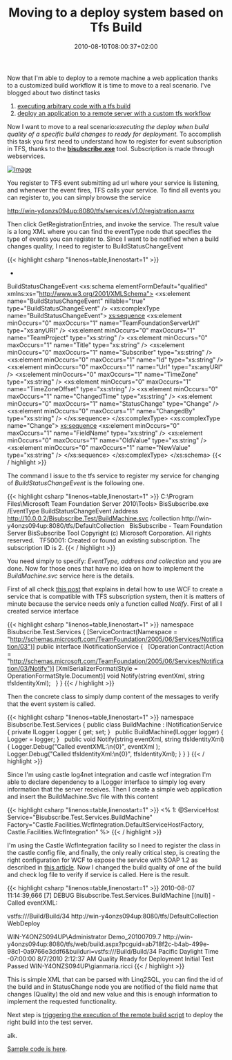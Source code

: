 ﻿---
title: "Moving to a deploy system based on Tfs Build"
description: ""
date: 2010-08-10T08:00:37+02:00
draft: false
tags: [TFS Build]
categories: [Team Foundation Server]
---
Now that I'm able to deploy to a remote machine a web application thanks to a customized build workflow it is time to move to a real scenario. I've blogged about two distinct tasks

1. [executing arbitrary code with a tfs build](http://www.codewrecks.com/blog/index.php/2010/07/07/use-tfs-2010-build-to-execute-arbitrary-task/)
2. [deploy an application to a remote server with a custom tfs workflow](http://www.codewrecks.com/blog/index.php/2010/07/10/deploy-remotely-with-tfs-build/)

Now I want to move to a real scenario:*executing the deploy when build quality of a specific build changes to *ready for deployment*.* To accomplish this task you first need to understand how to register for event subscription in TFS, thanks to the  **[bisubscribe.exe](http://msdn.microsoft.com/en-us/magazine/cc507647.aspx)** tool. Subscription is made through webservices.

[![image](https://www.codewrecks.com/blog/wp-content/uploads/2010/08/image_thumb1.png "image")](https://www.codewrecks.com/blog/wp-content/uploads/2010/08/image1.png)

You register to TFS event submitting ad url where your service is listening, and whenever the event fires, TFS calls your service. To find all events you can register to, you can simply browse the service

[http://win-y4onzs094up:8080/tfs/services/v1.0/registration.asmx](http://win-y4onzs094up:8080/tfs/services/v1.0/registration.asmx "http://win-y4onzs094up:8080/tfs/services/v1.0/registration.asmx")

Then click GetRegistrationEntries, and invoke the service. The result value is a long XML where you can find the eventType node that specifies the type of events you can register to. Since I want to be notified when a build changes quality, I need to register to BuildStatusChangeEvent

{{< highlight csharp "linenos=table,linenostart=1" >}}
- <EventType>
<Name>BuildStatusChangeEvent</Name>
<Schema><?xml version="1.0" encoding="utf-8"?>
<xs:schema elementFormDefault="qualified" xmlns:xs="http://www.w3.org/2001/XMLSchema">
<xs:element name="BuildStatusChangeEvent" nillable="true" type="BuildStatusChangeEvent" />
<xs:complexType name="BuildStatusChangeEvent">
<xs:sequence>
<xs:element minOccurs="0" maxOccurs="1" name="TeamFoundationServerUrl" type="xs:anyURI" />
<xs:element minOccurs="0" maxOccurs="1" name="TeamProject" type="xs:string" />
<xs:element minOccurs="0" maxOccurs="1" name="Title" type="xs:string" />
<xs:element minOccurs="0" maxOccurs="1" name="Subscriber" type="xs:string" />
<xs:element minOccurs="0" maxOccurs="1" name="Id" type="xs:string" />
<xs:element minOccurs="0" maxOccurs="1" name="Url" type="xs:anyURI" />
<xs:element minOccurs="0" maxOccurs="1" name="TimeZone" type="xs:string" />
<xs:element minOccurs="0" maxOccurs="1" name="TimeZoneOffset" type="xs:string" />
<xs:element minOccurs="0" maxOccurs="1" name="ChangedTime" type="xs:string" />
<xs:element minOccurs="0" maxOccurs="1" name="StatusChange" type="Change" />
<xs:element minOccurs="0" maxOccurs="1" name="ChangedBy" type="xs:string" />
</xs:sequence>
</xs:complexType>
<xs:complexType name="Change">
<xs:sequence>
<xs:element minOccurs="0" maxOccurs="1" name="FieldName" type="xs:string" />
<xs:element minOccurs="0" maxOccurs="1" name="OldValue" type="xs:string" />
<xs:element minOccurs="0" maxOccurs="1" name="NewValue" type="xs:string" />
</xs:sequence>
</xs:complexType>
</xs:schema>
</Schema>
</EventType>
{{< / highlight >}}

The command I issue to the tfs service to register my service for changing of *BuildStatusChangeEvent* is the following one.

{{< highlight csharp "linenos=table,linenostart=1" >}}
C:\Program Files\Microsoft Team Foundation Server 2010\Tools>
BisSubscribe.exe
/EventType BuildStatusChangeEvent
/address http://10.0.0.2/Bisubscribe.Test/BuildMachine.svc
/collection http://win-y4onzs094up:8080/tfs/DefaultCollection
 
BisSubscribe - Team Foundation Server BisSubscribe Tool
Copyright (c) Microsoft Corporation.  All rights reserved.
 
TF50001:  Created or found an existing subscription. The subscription ID is 2.
{{< / highlight >}}

You need simply to specify: *EventType, address and collection* and you are done. Now for those ones that have no idea on how to implement the *BuildMachine.svc* service here is the details.

First of all check [this post](http://mskold.blogspot.com/2010/02/upgrading-tfs-event-subscriptions-to.html) that explains in detail how to use WCF to create a service that is compatible with TFS subscription system, then it is matters of minute because the service needs only a function called *Notify*. First of all I created service interface

{{< highlight csharp "linenos=table,linenostart=1" >}}
namespace Bisubscribe.Test.Services
{
[ServiceContract(Namespace = "http://schemas.microsoft.com/TeamFoundation/2005/06/Services/Notification/03")]
public interface INotificationService
{
 
[OperationContract(Action = "http://schemas.microsoft.com/TeamFoundation/2005/06/Services/Notification/03/Notify")]
[XmlSerializerFormat(Style = OperationFormatStyle.Document)]
void Notify(string eventXml, string tfsIdentityXml);
 
}
}
{{< / highlight >}}

Then the concrete class to simply dump content of the messages to verify that the event system is called.

{{< highlight csharp "linenos=table,linenostart=1" >}}
namespace Bisubscribe.Test.Services
{
public class BuildMachine : INotificationService
{
private ILogger Logger { get; set; }
 
public BuildMachine(ILogger logger)
{
Logger = logger;
}
 
public void Notify(string eventXml, string tfsIdentityXml)
{
Logger.Debug("Called eventXML:\n{0}",  eventXml );
Logger.Debug("Called tfsIdentityXml:\n{0}", tfsIdentityXml);
}
}
}
{{< / highlight >}}

Since I'm using castle log4net integration and castle wcf integration I'm able to declare dependency to a ILogger interface to simply log every information that the server receives. Then I create a simple web application and insert the BuildMachine.Svc file with this content

{{< highlight csharp "linenos=table,linenostart=1" >}}
<%   1:  @ServiceHost Service="Bisubscribe.Test.Services.BuildMachine"
Factory="Castle.Facilities.WcfIntegration.DefaultServiceHostFactory, Castle.Facilities.WcfIntegration"
%>
{{< / highlight >}}

I'm using the Castle WcfIntegration facility so I need to register the class in the castle config file, and finally, the only really critical step, is creating the right configuration for WCF to expose the service with SOAP 1.2 as described in [this article](http://mskold.blogspot.com/2010/02/upgrading-tfs-event-subscriptions-to.html). Now I changed the build quality of one of the build and check log file to verify if service is called. Here is the result.

{{< highlight csharp "linenos=table,linenostart=1" >}}
2010-08-07 11:14:39,666 [7] DEBUG Bisubscribe.Test.Services.BuildMachine [(null)] - Called eventXML:
<?xml version="1.0" encoding="utf-16"?><BuildStatusChangeEvent xmlns:xsi="http://www.w3.org/2001/XMLSchema-instance" xmlns:xsd="http://www.w3.org/2001/XMLSchema">
<BuildUri>vstfs:///Build/Build/34</BuildUri>
<TeamFoundationServerUrl>http://win-y4onzs094up:8080/tfs/DefaultCollection</TeamFoundationServerUrl>
<TeamProject>WebDeploy</TeamProject>
<Title>WebDeploy Build Demo_20100709.7 Quality Changed To Initial Test Passed</Title>
<Subscriber>WIN-Y4ONZS094UP\Administrator</Subscriber>
<Id>Demo_20100709.7</Id>
<Url>http://win-y4onzs094up:8080/tfs/web/build.aspx?pcguid=ab718f2c-b4ab-499e-98c1-0a9766e3ddf6&amp;builduri=vstfs:///Build/Build/34</Url>
<TimeZone>Pacific Daylight Time</TimeZone>
<TimeZoneOffset>-07:00:00</TimeZoneOffset>
<ChangedTime>8/7/2010 2:12:37 AM</ChangedTime>
<StatusChange>
<FieldName>Quality</FieldName>
<OldValue>Ready for Deployment</OldValue>
<NewValue>Initial Test Passed</NewValue>
</StatusChange>
<ChangedBy>WIN-Y4ONZS094UP\gianmaria.ricci</ChangedBy>
</BuildStatusChangeEvent>
{{< / highlight >}}

This is simple XML that can be parsed with Linq2SQL, you can find the id of the build and in StatusChange node you are notified of the field name that changes (Quality) the old and new value and this is enough information to implement the requested functionality.

Next step is [triggering the execution of the remote build script](http://www.codewrecks.com/blog/index.php/2010/07/10/deploy-remotely-with-tfs-build/) to deploy the right build into the test server.

alk.

[Sample code is here](http://www.codewrecks.com/Files/bisubscribe.zip).
